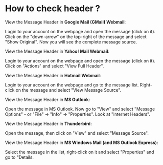 # How to check header ?

View the Message Header in **Google Mail (GMail) Webmail**:

Login to your account on the webpage and open the message (click on it). Click on the "down-arrow" on the top-right of the message and select "Show Original". Now you will see the complete message source.

View the Message Header in **Yahoo! Mail Webmail**:

Login to your account on the webpage and open the message (click on it). 
Click on "Actions" and select "View Full Header".

View the Message Header in **Hotmail Webmail**:

Login to your account on the webpage and go to the message list. 
Right-click on the message and select "View Message Source". 

View the Message Header in **MS Outlook**:

Open the message in MS Outlook. Now go to "View" and select "Message Options" - or "File" -> "Info" -> "Properties".
Look at "Internet Headers".

View the Message Header in **Thunderbird**:

Open the message, then click on "View" and select "Message Source".

View the Message Header in **MS Windows Mail (and MS Outlook Express)**:

Select the message in the list, right-click on it and select "Properties" and go to "Details.
